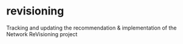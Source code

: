 # revisioning
Tracking and updating the recommendation &amp; implementation of the Network ReVisioning project
